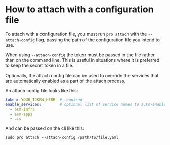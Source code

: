 # How to attach with a configuration file

To attach with a configuration file, you must run `pro attach` with the `--attach-config` flag,
passing the path of the configuration file you intend to use.

When using `--attach-config` the token must be passed in the file rather than on the command line. This is useful in situations where it is preferred to keep the secret token in a file.

Optionally, the attach config file can be used to override the services that are automatically enabled as a part of the attach process.

An attach config file looks like this:
```yaml
token: YOUR_TOKEN_HERE  # required
enable_services:        # optional list of service names to auto-enable
  - esm-infra
  - esm-apps
  - cis
```

And can be passed on the cli like this:
```shell
sudo pro attach --attach-config /path/to/file.yaml
```

